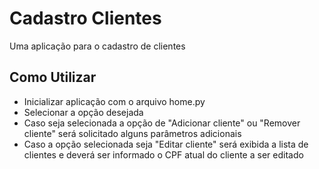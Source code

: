 # Cadastro Clientes

Uma aplicação para o cadastro de clientes

## Como Utilizar

- Inicializar aplicação com o arquivo home.py
- Selecionar a opção desejada
- Caso seja selecionada a opção de "Adicionar cliente" ou "Remover cliente" será solicitado alguns parâmetros adicionais
- Caso a opção selecionada seja "Editar cliente" será exibida a lista de clientes e deverá ser informado o CPF atual do cliente a ser editado
